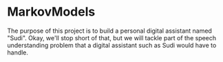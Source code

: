 # MarkovModels
The purpose of this project is to build a personal digital assistant named "Sudi". Okay, we'll stop short of that, but we will tackle part of the speech understanding problem that a digital assistant such as Sudi would have to handle.
